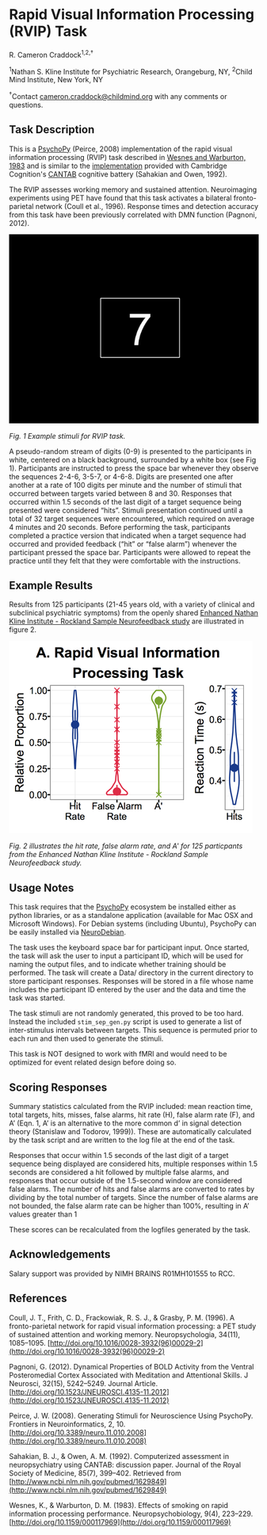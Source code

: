 
# Rapid Visual Information Processing (RVIP) Task

R. Cameron Craddock<sup>1,2,†</sup>

<sup>1</sup>Nathan S. Kline Institute for Psychiatric Research, Orangeburg, NY, <sup>2</sup>Child Mind Institute, New York, NY

<sup>†</sup>Contact [cameron.craddock@childmind.org](mailto:cameron.craddock@childmind.org) with any comments or questions.

## Task Description

This is a [PsychoPy](http://www.psychopy.org/) (Peirce, 2008) implementation of the rapid visual information processing (RVIP) task described in [Wesnes and Warburton, 1983](http://www.ncbi.nlm.nih.gov/pubmed/6425892) and is similar to the [implementation](http://www.cambridgecognition.com/tests/rapid-visual-information-processing-rvp) provided with Cambridge Cognition's [CANTAB](http://www.cambridgecognition.com/) cognitive battery (Sahakian and Owen, 1992).

The RVIP assesses working memory and sustained attention. Neuroimaging experiments using PET have found that this task activates a bilateral fronto-parietal network (Coull et al., 1996). Response times and detection accuracy from this task have been previously correlated with DMN function (Pagnoni, 2012). 

![Fig. 1 Example stimuli for RVIP task.](rvip_stim.png?raw=true "Fig. 1 Example stimuli for RVIP task.")

*Fig. 1 Example stimuli for RVIP task.*

A pseudo-random stream of digits (0-9) is presented to the participants in white, centered on a black background, surrounded by a white box (see Fig 1). Participants are instructed to press the space bar whenever they observe the sequences 2-4-6, 3-5-7, or 4-6-8. Digits are presented one after another at a rate of 100 digits per minute and the number of stimuli that occurred between targets varied between 8 and 30. Responses that occurred within 1.5 seconds of the last digit of a target sequence being presented were considered “hits”. Stimuli presentation continued until a total of 32 target sequences were encountered, which required on average 4 minutes and 20 seconds. Before performing the task, participants completed a practice version that indicated when a target sequence had occurred and provided feedback (“hit” or “false alarm”) whenever the participant pressed the space bar. Participants were allowed to repeat the practice until they felt that they were comfortable with the instructions.

## Example Results

Results from 125 participants (21-45 years old, with a variety of clinical and subclinical psychiatric symptoms)  from the openly shared [Enhanced Nathan Kline Institute - Rockland Sample Neurofeedback study](http://fcon_1000.projects.nitrc.org/indi/enhanced/) are illustrated in figure 2.

![Fig. 2 illustrates the hit rate, false alarm rate, and A' for 125 particpants from the Enhanced Nathan Kline Institute - Rockland Sample Neurofeedback study](rvip_performance.png?raw=true "Fig. 2 illustrates the hit rate, false alarm rate, and A' for 125 particpants from the Enhanced Nathan Kline Institute - Rockland Sample Neurofeedback study.")

*Fig. 2 illustrates the hit rate, false alarm rate, and A' for 125 particpants from the Enhanced Nathan Kline Institute - Rockland Sample Neurofeedback study.*


## Usage Notes

This task requires that the [PsychoPy](http://www.psychopy.org/) ecosystem be installed either as python libraries, or as a standalone application (available for Mac OSX and Microsoft Windows). For Debian systems (including Ubuntu), PsychoPy can be easily installed via [NeuroDebian](http://neuro.debian.net/pkgs/psychopy.html?highlight=psychopy).

The task uses the keyboard space bar for participant input. Once started, the task will ask the user to input a participant ID, which will be used for naming the output files, and to indicate whether training should be performed. The task will create a Data/ directory in the current directory to store participant responses. Responses will be stored in a file whose name includes the participant ID entered by the user and the data and time the task was started.

The task stimuli are not randomly generated, this proved to be too hard. Instead the included ```stim_sep_gen.py``` script is used to generate a list of inter-stimulus intervals between targets. This sequence is permuted prior to each run and then used to generate the stimuli.

This task is NOT designed to work with fMRI and would need to be optimized for event related design before doing so.

## Scoring Responses

Summary statistics calculated from the RVIP included: mean reaction time, total targets, hits, misses, false alarms, hit rate (H), false alarm rate (F), and A’ (Eqn. 1, A’ is an alternative to the more common d’ in signal detection theory (Stanislaw and Todorov, 1999)). These are automatically calculated by the task script and are written to the log file at the end of the task. 

Responses that occur within 1.5 seconds of the last digit of a target sequence being displayed are considered hits, multiple responses within 1.5 seconds are considered a hit followed by multiple false alarms, and responses that occur outside of the 1.5-second window are considered false alarms. The number of hits and false alarms are converted to rates by dividing by the total number of targets. Since the number of false alarms are not bounded, the false alarm rate can be higher than 100%, resulting in A’ values greater than 1

These scores can be recalculated from the logfiles generated by the task.

## Acknowledgements
Salary support was provided by NIMH BRAINS R01MH101555 to RCC.

## References

Coull, J. T., Frith, C. D., Frackowiak, R. S. J., & Grasby, P. M. (1996). A fronto-parietal network for rapid visual information processing: a PET study of sustained attention and working memory. Neuropsychologia, 34(11), 1085–1095. [http://doi.org/10.1016/0028-3932(96)00029-2](http://doi.org/10.1016/0028-3932(96)00029-2)

Pagnoni, G. (2012). Dynamical Properties of BOLD Activity from the Ventral Posteromedial Cortex Associated with Meditation and Attentional Skills. J Neurosci, 32(15), 5242–5249. Journal Article. [http://doi.org/10.1523/JNEUROSCI.4135-11.2012](http://doi.org/10.1523/JNEUROSCI.4135-11.2012)

Peirce, J. W. (2008). Generating Stimuli for Neuroscience Using PsychoPy. Frontiers in Neuroinformatics, 2, 10. [http://doi.org/10.3389/neuro.11.010.2008](http://doi.org/10.3389/neuro.11.010.2008)

Sahakian, B. J., & Owen, A. M. (1992). Computerized assessment in neuropsychiatry using CANTAB: discussion paper. Journal of the Royal Society of Medicine, 85(7), 399–402. Retrieved from [http://www.ncbi.nlm.nih.gov/pubmed/1629849](http://www.ncbi.nlm.nih.gov/pubmed/1629849)

Wesnes, K., & Warburton, D. M. (1983). Effects of smoking on rapid information processing performance. Neuropsychobiology, 9(4), 223–229. [http://doi.org/10.1159/000117969](http://doi.org/10.1159/000117969)


